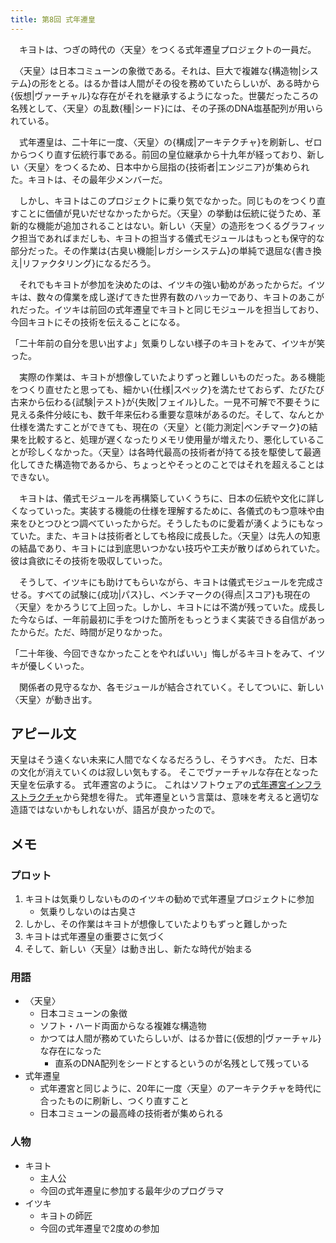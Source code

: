 ```yaml
---
title: 第8回 式年遷皇
---
```


　キヨトは、つぎの時代の〈天皇〉をつくる式年遷皇プロジェクトの一員だ。

　〈天皇〉は日本コミューンの象徴である。それは、巨大で複雑な{構造物|システム}の形をとる。はるか昔は人間がその役を務めていたらしいが、ある時から{仮想|ヴァーチャル}な存在がそれを継承するようになった。世襲だったころの名残として、〈天皇〉の乱数{種|シード}には、その子孫のDNA塩基配列が用いられている。

　式年遷皇は、二十年に一度、〈天皇〉の{構成|アーキテクチャ}を刷新し、ゼロからつくり直す伝統行事である。前回の皇位継承から十九年が経っており、新しい〈天皇〉をつくるため、日本中から屈指の{技術者|エンジニア}が集められた。キヨトは、その最年少メンバーだ。

　しかし、キヨトはこのプロジェクトに乗り気でなかった。同じものをつくり直すことに価値が見いだせなかったからだ。〈天皇〉の挙動は伝統に従うため、革新的な機能が追加されることはない。新しい〈天皇〉の造形をつくるグラフィック担当であればまだしも、キヨトの担当する儀式モジュールはもっとも保守的な部分だった。その作業は{古臭い機能|レガシーシステム}の単純で退屈な{書き換え|リファクタリング}になるだろう。

　それでもキヨトが参加を決めたのは、イツキの強い勧めがあったからだ。イツキは、数々の偉業を成し遂げてきた世界有数のハッカーであり、キヨトのあこがれだった。イツキは前回の式年遷皇でキヨトと同じモジュールを担当しており、今回キヨトにその技術を伝えることになる。

「二十年前の自分を思い出すよ」気乗りしない様子のキヨトをみて、イツキが笑った。

　実際の作業は、キヨトが想像していたよりずっと難しいものだった。ある機能をつくり直せたと思っても、細かい{仕様|スペック}を満たせておらず、たびたび古来から伝わる{試験|テスト}が{失敗|フェイル}した。一見不可解で不要そうに見える条件分岐にも、数千年来伝わる重要な意味があるのだ。そして、なんとか仕様を満たすことができても、現在の〈天皇〉と{能力測定|ベンチマーク}の結果を比較すると、処理が遅くなったりメモリ使用量が増えたり、悪化していることが珍しくなかった。〈天皇〉は各時代最高の技術者が持てる技を駆使して最適化してきた構造物であるから、ちょっとやそっとのことではそれを超えることはできない。

　キヨトは、儀式モジュールを再構築していくうちに、日本の伝統や文化に詳しくなっていった。実装する機能の仕様を理解するために、各儀式のもつ意味や由来をひとつひとつ調べていったからだ。そうしたものに愛着が湧くようにもなっていた。また、キヨトは技術者としても格段に成長した。〈天皇〉は先人の知恵の結晶であり、キヨトには到底思いつかない技巧や工夫が散りばめられていた。彼は貪欲にその技術を吸収していった。

　そうして、イツキにも助けてもらいながら、キヨトは儀式モジュールを完成させる。すべての試験に{成功|パス}し、ベンチマークの{得点|スコア}も現在の〈天皇〉をかろうじて上回った。しかし、キヨトには不満が残っていた。成長した今ならば、一年前最初に手をつけた箇所をもっとうまく実装できる自信があったからだ。ただ、時間が足りなかった。

「二十年後、今回できなかったことをやればいい」悔しがるキヨトをみて、イツキが優しくいった。

　関係者の見守るなか、各モジュールが結合されていく。そしてついに、新しい〈天皇〉が動き出す。

## アピール文

天皇はそう遠くない未来に人間でなくなるだろうし、そうすべき。
ただ、日本の文化が消えていくのは寂しい気もする。
そこでヴァーチャルな存在となった天皇を伝承する。
式年遷宮のように。
これはソフトウェアの[式年遷宮インフラストラクチャ](https://it.impressbm.co.jp/articles/-/11760)から発想を得た。
式年遷皇という言葉は、意味を考えると適切な造語ではないかもしれないが、語呂が良かったので。


## メモ

### プロット

1. キヨトは気乗りしないもののイツキの勧めで式年遷皇プロジェクトに参加
   - 気乗りしないのは古臭さ
2. しかし、その作業はキヨトが想像していたよりもずっと難しかった
3. キヨトは式年遷皇の重要さに気づく
4. そして、新しい〈天皇〉は動き出し、新たな時代が始まる

### 用語

- 〈天皇〉
  - 日本コミューンの象徴
  - ソフト・ハード両面からなる複雑な構造物
  - かつては人間が務めていたらしいが、はるか昔に{仮想的|ヴァーチャル}な存在になった
    - 直系のDNA配列をシードとするというのが名残として残っている
- 式年遷皇
  - 式年遷宮と同じように、20年に一度〈天皇〉のアーキテクチャを時代に合ったものに刷新し、つくり直すこと
  - 日本コミューンの最高峰の技術者が集められる

### 人物

- キヨト
  - 主人公
  - 今回の式年遷皇に参加する最年少のプログラマ
- イツキ
  - キヨトの師匠
  - 今回の式年遷皇で2度めの参加
